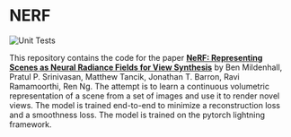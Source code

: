 # NERF

![Unit Tests](https://github.com/AlBenetti/NERF/actions/workflows/test.yml/badge.svg)

This repository contains the code for the paper [**NeRF: Representing Scenes as Neural Radiance Fields for View Synthesis**](https://arxiv.org/abs/2003.08934) by Ben Mildenhall, Pratul P. Srinivasan, Matthew Tancik, Jonathan T. Barron, Ravi Ramamoorthi, Ren Ng. The attempt is to learn a continuous volumetric representation of a scene from a set of images and use it to render novel views. The model is trained end-to-end to minimize a reconstruction loss and a smoothness loss. The model is trained on the pytorch lightning framework.
